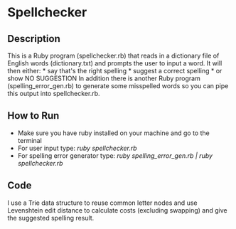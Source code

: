 # Spellchecker

## Description
  This is a Ruby program (spellchecker.rb) that reads in a dictionary file of
  English words (dictionary.txt) and prompts the user to input a word.
  It will then either:
    * say that's the right spelling
    * suggest a correct spelling
    * or show NO SUGGESTION
  In addition there is another Ruby program (spelling_error_gen.rb)
  to generate some misspelled words so you can pipe this output into spellchecker.rb.

## How to Run
  * Make sure you have ruby installed on your machine and go to the terminal
  * For user input type: *ruby spellchecker.rb*
  * For spelling error generator type: *ruby spelling_error_gen.rb | ruby spellchecker.rb*

## Code
  I use a Trie data structure to reuse common letter nodes and use Levenshtein
  edit distance to calculate costs (excluding swapping) and give the suggested spelling result.

